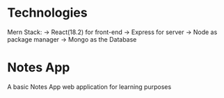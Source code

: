 # Technologies

Mern Stack:
-> React(18.2) for front-end 
-> Express for server
-> Node as package manager
-> Mongo as the Database

# Notes App
A basic Notes App web application for learning purposes